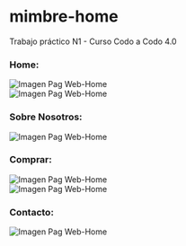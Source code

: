 # mimbre-home
Trabajo práctico N1 - Curso Codo a Codo 4.0

### Home:

<img src="https://i.ibb.co/mv9WdZv/1.png" alt="Imagen Pag Web-Home" style="display: block; margin: 0 auto" />
<img src="https://i.ibb.co/xCWYZ9n/2.png" alt="Imagen Pag Web-Home" style="display: block; margin: 0 auto" />

### Sobre Nosotros:
<img src="https://i.ibb.co/23xj1GD/3.png" alt="Imagen Pag Web-Home" style="display: block; margin: 0 auto" />

### Comprar:

<img src="https://i.ibb.co/g3RPRsV/4.png" alt="Imagen Pag Web-Home" style="display: block; margin: 0 auto" />
<img src="ttps://i.ibb.co/PhzgH6d/5.png" alt="Imagen Pag Web-Home" style="display: block; margin: 0 auto" />

### Contacto:
<img src="https://i.ibb.co/nkXGC6d/6.png" alt="Imagen Pag Web-Home" style="display: block; margin: 0 auto" />


